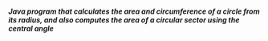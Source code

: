 ##### Java program that calculates the area and circumference of a circle from its radius, and also computes the area of a circular sector using the central angle
